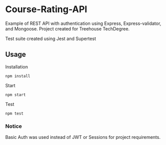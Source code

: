 # Course-Rating-API

Example of REST API with authentication using Express, Express-validator, and Mongoose. Project created for Treehouse TechDegree.

Test suite created using Jest and Supertest

## Usage 

Installation
```
npm install
```
Start

```
npm start
```
Test
```
npm test
```

### Notice

Basic Auth was used instead of JWT or Sessions for project requirements.
